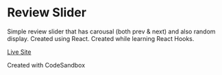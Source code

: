 # Review Slider
Simple review slider that has carousal (both prev & next) and also random display.
Created using React. Created while learning React Hooks.

[Live Site](https://v46gq8-3000.csb.app/)

Created with CodeSandbox

